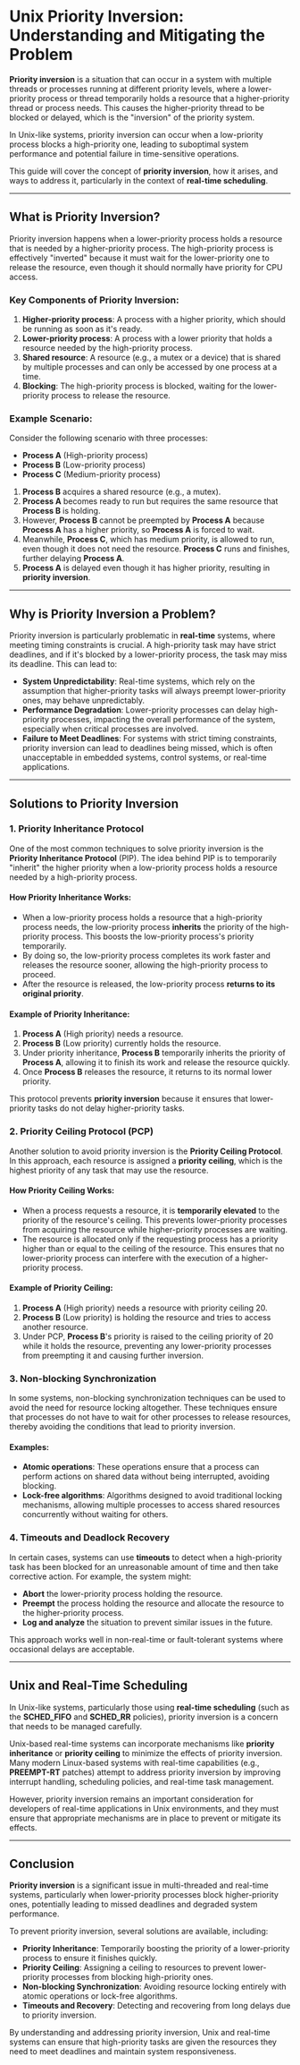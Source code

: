# Unix Priority Inversion: Understanding and Mitigating the Problem

**Priority inversion** is a situation that can occur in a system with multiple threads or processes running at different priority levels, where a lower-priority process or thread temporarily holds a resource that a higher-priority thread or process needs. This causes the higher-priority thread to be blocked or delayed, which is the "inversion" of the priority system.

In Unix-like systems, priority inversion can occur when a low-priority process blocks a high-priority one, leading to suboptimal system performance and potential failure in time-sensitive operations.

This guide will cover the concept of **priority inversion**, how it arises, and ways to address it, particularly in the context of **real-time scheduling**.

---

## **What is Priority Inversion?**

Priority inversion happens when a lower-priority process holds a resource that is needed by a higher-priority process. The high-priority process is effectively "inverted" because it must wait for the lower-priority one to release the resource, even though it should normally have priority for CPU access.

### **Key Components of Priority Inversion**:
1. **Higher-priority process**: A process with a higher priority, which should be running as soon as it's ready.
2. **Lower-priority process**: A process with a lower priority that holds a resource needed by the high-priority process.
3. **Shared resource**: A resource (e.g., a mutex or a device) that is shared by multiple processes and can only be accessed by one process at a time.
4. **Blocking**: The high-priority process is blocked, waiting for the lower-priority process to release the resource.

### **Example Scenario**:

Consider the following scenario with three processes:

- **Process A** (High-priority process)
- **Process B** (Low-priority process)
- **Process C** (Medium-priority process)

1. **Process B** acquires a shared resource (e.g., a mutex).
2. **Process A** becomes ready to run but requires the same resource that **Process B** is holding.
3. However, **Process B** cannot be preempted by **Process A** because **Process A** has a higher priority, so **Process A** is forced to wait.
4. Meanwhile, **Process C**, which has medium priority, is allowed to run, even though it does not need the resource. **Process C** runs and finishes, further delaying **Process A**.
5. **Process A** is delayed even though it has higher priority, resulting in **priority inversion**.

---

## **Why is Priority Inversion a Problem?**

Priority inversion is particularly problematic in **real-time** systems, where meeting timing constraints is crucial. A high-priority task may have strict deadlines, and if it's blocked by a lower-priority process, the task may miss its deadline. This can lead to:

- **System Unpredictability**: Real-time systems, which rely on the assumption that higher-priority tasks will always preempt lower-priority ones, may behave unpredictably.
- **Performance Degradation**: Lower-priority processes can delay high-priority processes, impacting the overall performance of the system, especially when critical processes are involved.
- **Failure to Meet Deadlines**: For systems with strict timing constraints, priority inversion can lead to deadlines being missed, which is often unacceptable in embedded systems, control systems, or real-time applications.

---

## **Solutions to Priority Inversion**

### 1. **Priority Inheritance Protocol**

One of the most common techniques to solve priority inversion is the **Priority Inheritance Protocol** (PIP). The idea behind PIP is to temporarily "inherit" the higher priority when a low-priority process holds a resource needed by a high-priority process.

#### **How Priority Inheritance Works**:

- When a low-priority process holds a resource that a high-priority process needs, the low-priority process **inherits** the priority of the high-priority process. This boosts the low-priority process's priority temporarily.
- By doing so, the low-priority process completes its work faster and releases the resource sooner, allowing the high-priority process to proceed.
- After the resource is released, the low-priority process **returns to its original priority**.

#### **Example of Priority Inheritance**:

1. **Process A** (High priority) needs a resource.
2. **Process B** (Low priority) currently holds the resource.
3. Under priority inheritance, **Process B** temporarily inherits the priority of **Process A**, allowing it to finish its work and release the resource quickly.
4. Once **Process B** releases the resource, it returns to its normal lower priority.

This protocol prevents **priority inversion** because it ensures that lower-priority tasks do not delay higher-priority tasks.

### 2. **Priority Ceiling Protocol (PCP)**

Another solution to avoid priority inversion is the **Priority Ceiling Protocol**. In this approach, each resource is assigned a **priority ceiling**, which is the highest priority of any task that may use the resource.

#### **How Priority Ceiling Works**:

- When a process requests a resource, it is **temporarily elevated** to the priority of the resource's ceiling. This prevents lower-priority processes from acquiring the resource while higher-priority processes are waiting.
- The resource is allocated only if the requesting process has a priority higher than or equal to the ceiling of the resource. This ensures that no lower-priority process can interfere with the execution of a higher-priority process.

#### **Example of Priority Ceiling**:

1. **Process A** (High priority) needs a resource with priority ceiling 20.
2. **Process B** (Low priority) is holding the resource and tries to access another resource.
3. Under PCP, **Process B**'s priority is raised to the ceiling priority of 20 while it holds the resource, preventing any lower-priority processes from preempting it and causing further inversion.

### 3. **Non-blocking Synchronization**

In some systems, non-blocking synchronization techniques can be used to avoid the need for resource locking altogether. These techniques ensure that processes do not have to wait for other processes to release resources, thereby avoiding the conditions that lead to priority inversion.

#### **Examples**:
- **Atomic operations**: These operations ensure that a process can perform actions on shared data without being interrupted, avoiding blocking.
- **Lock-free algorithms**: Algorithms designed to avoid traditional locking mechanisms, allowing multiple processes to access shared resources concurrently without waiting for others.

### 4. **Timeouts and Deadlock Recovery**

In certain cases, systems can use **timeouts** to detect when a high-priority task has been blocked for an unreasonable amount of time and then take corrective action. For example, the system might:
- **Abort** the lower-priority process holding the resource.
- **Preempt** the process holding the resource and allocate the resource to the higher-priority process.
- **Log and analyze** the situation to prevent similar issues in the future.

This approach works well in non-real-time or fault-tolerant systems where occasional delays are acceptable.

---

## **Unix and Real-Time Scheduling**

In Unix-like systems, particularly those using **real-time scheduling** (such as the **SCHED_FIFO** and **SCHED_RR** policies), priority inversion is a concern that needs to be managed carefully. 

Unix-based real-time systems can incorporate mechanisms like **priority inheritance** or **priority ceiling** to minimize the effects of priority inversion. Many modern Linux-based systems with real-time capabilities (e.g., **PREEMPT-RT** patches) attempt to address priority inversion by improving interrupt handling, scheduling policies, and real-time task management.

However, priority inversion remains an important consideration for developers of real-time applications in Unix environments, and they must ensure that appropriate mechanisms are in place to prevent or mitigate its effects.

---

## **Conclusion**

**Priority inversion** is a significant issue in multi-threaded and real-time systems, particularly when lower-priority processes block higher-priority ones, potentially leading to missed deadlines and degraded system performance. 

To prevent priority inversion, several solutions are available, including:

- **Priority Inheritance**: Temporarily boosting the priority of a lower-priority process to ensure it finishes quickly.
- **Priority Ceiling**: Assigning a ceiling to resources to prevent lower-priority processes from blocking high-priority ones.
- **Non-blocking Synchronization**: Avoiding resource locking entirely with atomic operations or lock-free algorithms.
- **Timeouts and Recovery**: Detecting and recovering from long delays due to priority inversion.

By understanding and addressing priority inversion, Unix and real-time systems can ensure that high-priority tasks are given the resources they need to meet deadlines and maintain system responsiveness.